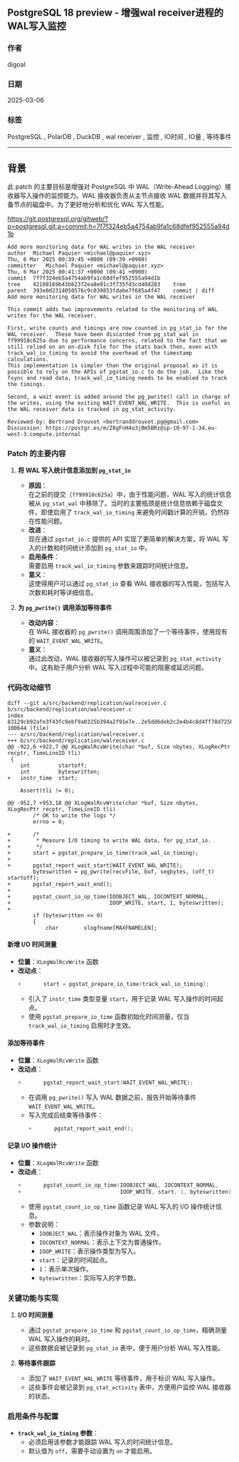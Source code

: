 ## PostgreSQL 18 preview - 增强wal receiver进程的WAL写入监控  
                                                                                              
### 作者                                                                  
digoal                                                                  
                                                                         
### 日期                                                                       
2025-03-06                                                                
                                                                      
### 标签                                                                    
PostgreSQL , PolarDB , DuckDB , wal receiver , 监控 , IO时间 , IO量 , 等待事件                          
                                                                                             
----                                                                      
                                                                                    
## 背景      
此 patch 的主要目标是增强对 PostgreSQL 中 WAL（Write-Ahead Logging）接收器写入操作的监控能力。WAL 接收器负责从主节点接收 WAL 数据并将其写入备节点的磁盘中。为了更好地分析和优化 WAL 写入性能。  
  
https://git.postgresql.org/gitweb/?p=postgresql.git;a=commit;h=7f7f324eb5a4754ab9fa1c68dfef952555a94d1b  
```  
Add more monitoring data for WAL writes in the WAL receiver  
author	Michael Paquier <michael@paquier.xyz>	  
Thu, 6 Mar 2025 00:39:45 +0000 (09:39 +0900)  
committer	Michael Paquier <michael@paquier.xyz>	  
Thu, 6 Mar 2025 00:41:37 +0000 (09:41 +0900)  
commit	7f7f324eb5a4754ab9fa1c68dfef952555a94d1b  
tree	42188169b43b62372ea8e91c3f735fd3cd40d283	tree  
parent	393e0d2314050576c9c039853fdabe7f685a4f47	commit | diff  
Add more monitoring data for WAL writes in the WAL receiver  
  
This commit adds two improvements related to the monitoring of WAL  
writes for the WAL receiver.  
  
First, write counts and timings are now counted in pg_stat_io for the  
WAL receiver.  These have been discarded from pg_stat_wal in  
ff99918c625a due to performance concerns, related to the fact that we  
still relied on an on-disk file for the stats back then, even with  
track_wal_io_timing to avoid the overhead of the timestamp calculations.  
This implementation is simpler than the original proposal as it is  
possible to rely on the APIs of pgstat_io.c to do the job.  Like the  
fsync and read data, track_wal_io_timing needs to be enabled to track  
the timings.  
  
Second, a wait event is added around the pg_pwrite() call in charge of  
the writes, using the exiting WAIT_EVENT_WAL_WRITE.  This is useful as  
the WAL receiver data is tracked in pg_stat_activity.  
  
Reviewed-by: Bertrand Drouvot <bertranddrouvot.pg@gmail.com>  
Discussion: https://postgr.es/m/Z8gFnH4o3jBm5BRz@ip-10-97-1-34.eu-west-3.compute.internal  
```  
  
### **Patch 的主要内容**  
  
1. **将 WAL 写入统计信息添加到 `pg_stat_io`**  
   - **原因**：  
     在之前的提交（`ff99918c625a`）中，由于性能问题，WAL 写入的统计信息被从 `pg_stat_wal` 中移除了。当时的主要瓶颈是统计信息依赖于磁盘文件，即使启用了 `track_wal_io_timing` 来避免时间戳计算的开销，仍然存在性能问题。  
   - **改进**：  
     现在通过 `pgstat_io.c` 提供的 API 实现了更简单的解决方案，将 WAL 写入的计数和时间统计添加到 `pg_stat_io` 中。  
   - **启用条件**：  
     需要启用 `track_wal_io_timing` 参数来跟踪时间统计信息。  
   - **意义**：  
     这使得用户可以通过 `pg_stat_io` 查看 WAL 接收器的写入性能，包括写入次数和耗时等详细信息。  
  
2. **为 `pg_pwrite()` 调用添加等待事件**  
   - **改动内容**：  
     在 WAL 接收器的 `pg_pwrite()` 调用周围添加了一个等待事件，使用现有的 `WAIT_EVENT_WAL_WRITE`。  
   - **意义**：  
     通过此改动，WAL 接收器的写入操作可以被记录到 `pg_stat_activity` 中。这有助于用户分析 WAL 写入过程中可能的阻塞或延迟问题。  
  
### **代码改动细节**  
  
```  
diff --git a/src/backend/replication/walreceiver.c b/src/backend/replication/walreceiver.c  
index 83129cb92afe3f43fc9ebf9a0325b394a2f91e7e..2e5dd6deb2c2e4b4c8d4ff78d7250375ee78e5d6 100644 (file)  
--- a/src/backend/replication/walreceiver.c  
+++ b/src/backend/replication/walreceiver.c  
@@ -922,6 +922,7 @@ XLogWalRcvWrite(char *buf, Size nbytes, XLogRecPtr recptr, TimeLineID tli)  
 {  
    int         startoff;  
    int         byteswritten;  
+   instr_time  start;  
   
    Assert(tli != 0);  
   
@@ -952,7 +953,18 @@ XLogWalRcvWrite(char *buf, Size nbytes, XLogRecPtr recptr, TimeLineID tli)  
        /* OK to write the logs */  
        errno = 0;  
   
+       /*  
+        * Measure I/O timing to write WAL data, for pg_stat_io.  
+        */  
+       start = pgstat_prepare_io_time(track_wal_io_timing);  
+  
+       pgstat_report_wait_start(WAIT_EVENT_WAL_WRITE);  
        byteswritten = pg_pwrite(recvFile, buf, segbytes, (off_t) startoff);  
+       pgstat_report_wait_end();  
+  
+       pgstat_count_io_op_time(IOOBJECT_WAL, IOCONTEXT_NORMAL,  
+                               IOOP_WRITE, start, 1, byteswritten);  
+  
        if (byteswritten <= 0)  
        {  
            char        xlogfname[MAXFNAMELEN];  
```  
  
#### **新增 I/O 时间测量**  
- **位置**：`XLogWalRcvWrite` 函数  
- **改动点**：  
  ```c  
  +       start = pgstat_prepare_io_time(track_wal_io_timing);  
  ```  
  - 引入了 `instr_time` 类型变量 `start`，用于记录 WAL 写入操作的时间起点。  
  - 使用 `pgstat_prepare_io_time` 函数初始化时间测量，仅当 `track_wal_io_timing` 启用时才生效。  
  
#### **添加等待事件**  
- **位置**：`XLogWalRcvWrite` 函数  
- **改动点**：  
  ```c  
  +       pgstat_report_wait_start(WAIT_EVENT_WAL_WRITE);  
  ```  
  - 在调用 `pg_pwrite()` 写入 WAL 数据之前，报告开始等待事件 `WAIT_EVENT_WAL_WRITE`。  
  - 写入完成后结束等待事件：  
    ```c  
    +       pgstat_report_wait_end();  
    ```  
  
#### **记录 I/O 操作统计**  
- **位置**：`XLogWalRcvWrite` 函数  
- **改动点**：  
  ```c  
  +       pgstat_count_io_op_time(IOOBJECT_WAL, IOCONTEXT_NORMAL,  
  +                               IOOP_WRITE, start, 1, byteswritten);  
  ```  
  - 使用 `pgstat_count_io_op_time` 函数记录 WAL 写入的 I/O 操作统计信息。  
  - 参数说明：  
    - `IOOBJECT_WAL`：表示操作对象为 WAL 文件。  
    - `IOCONTEXT_NORMAL`：表示上下文为普通操作。  
    - `IOOP_WRITE`：表示操作类型为写入。  
    - `start`：记录的时间起点。  
    - `1`：表示单次操作。  
    - `byteswritten`：实际写入的字节数。  
  
### **关键功能与实现**  
  
1. **I/O 时间测量**  
   - 通过 `pgstat_prepare_io_time` 和 `pgstat_count_io_op_time`，精确测量 WAL 写入操作的耗时。  
   - 这些数据会被记录到 `pg_stat_io` 表中，便于用户分析 WAL 写入性能。  
  
2. **等待事件跟踪**  
   - 添加了 `WAIT_EVENT_WAL_WRITE` 等待事件，用于标识 WAL 写入操作。  
   - 这些事件会被记录到 `pg_stat_activity` 表中，方便用户监控 WAL 接收器的状态。  
  
### **启用条件与配置**  
  
- **`track_wal_io_timing` 参数**：  
  - 必须启用该参数才能跟踪 WAL 写入的时间统计信息。  
  - 默认值为 `off`，需要手动设置为 `on` 才能启用。  
    
  
